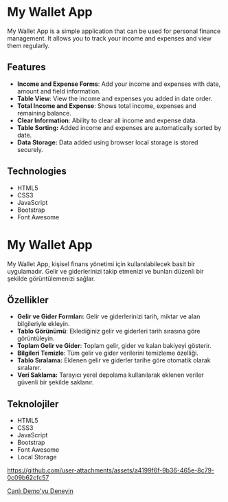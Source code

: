 # My Wallet App

My Wallet App is a simple application that can be used for personal finance management. It allows you to track your income and expenses and view them regularly.

## Features

- **Income and Expense Forms**: Add your income and expenses with date, amount and field information.
- **Table View**: View the income and expenses you added in date order.
- **Total Income and Expense**: Shows total income, expenses and remaining balance.
- **Clear Information**: Ability to clear all income and expense data.
- **Table Sorting:** Added income and expenses are automatically sorted by date.
- **Data Storage:** Data added using browser local storage is stored securely.

## Technologies

- HTML5
- CSS3
- JavaScript
- Bootstrap
- Font Awesome

# My Wallet App

My Wallet App, kişisel finans yönetimi için kullanılabilecek basit bir uygulamadır. Gelir ve giderlerinizi takip etmenizi ve bunları düzenli bir şekilde görüntülemenizi sağlar.

## Özellikler

- **Gelir ve Gider Formları**: Gelir ve giderlerinizi tarih, miktar ve alan bilgileriyle ekleyin.
- **Tablo Görünümü**: Eklediğiniz gelir ve giderleri tarih sırasına göre görüntüleyin.
- **Toplam Gelir ve Gider**: Toplam gelir, gider ve kalan bakiyeyi gösterir.
- **Bilgileri Temizle**: Tüm gelir ve gider verilerini temizleme özelliği.
- **Tablo Sıralama:** Eklenen gelir ve giderler tarihe göre otomatik olarak sıralanır.
- **Veri Saklama:** Tarayıcı yerel depolama kullanılarak eklenen veriler güvenli bir şekilde saklanır.

## Teknolojiler

- HTML5
- CSS3
- JavaScript
- Bootstrap
- Font Awesome
- Local Storage

https://github.com/user-attachments/assets/a4199f6f-9b36-465e-8c79-0c09b62cfc57

[Canlı Demo'yu Deneyin](https://fatihycan.github.io/Wallet-App/)
